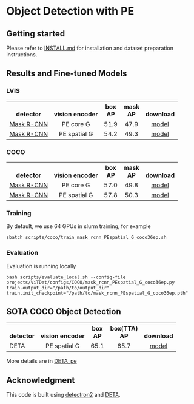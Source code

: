 # Object Detection with PE

## Getting started

Please refer to [INSTALL.md](INSTALL.md) for installation and dataset preparation instructions.

## Results and Fine-tuned Models


### LVIS

<table><tbody>
<!-- START TABLE -->
<!-- TABLE HEADER -->
<th valign="bottom">detector</th>
<th valign="bottom">vision encoder</th>
<th valign="bottom">box<br/>AP</th>
<th valign="bottom">mask<br/>AP</th>
<th valign="bottom">download</th>
<!-- TABLE BODY -->
<!-- ROW: mask_rcnn_PEcore_G_lvis75ep -->
 <tr><td align="left"><a href="projects/ViTDet/configs/LVIS/mask_rcnn_PEcore_G_lvis75ep.py">Mask R-CNN</a></td>
<td align="center">PE core G</td>
<td align="center">51.9</td>
<td align="center">47.9</td>
<td align="center"><a href="https://huggingface.co/facebook/PE-Detection/resolve/main/mask_rcnn_PEcore_G_lvis75ep.pth">model</a></td>
</tr>
<!-- ROW: mask_rcnn_PEspatial_G_lvis75ep -->
 <tr><td align="left"><a href="projects/ViTDet/configs/LVIS/mask_rcnn_PEspatial_G_lvis75ep.py">Mask R-CNN</a></td>
<td align="center">PE spatial G</td>
<td align="center">54.2</td>
<td align="center">49.3</td>
<td align="center"><a href="https://huggingface.co/facebook/PE-Detection/resolve/main/mask_rcnn_PEspatial_G_lvis75ep.pth">model</a></td>
</tr>
</tbody></table>


### COCO

<table><tbody>
<!-- START TABLE -->
<!-- TABLE HEADER -->
<th valign="bottom">detector</th>
<th valign="bottom">vision encoder</th>
<th valign="bottom">box<br/>AP</th>
<th valign="bottom">mask<br/>AP</th>
<th valign="bottom">download</th>
<!-- TABLE BODY -->
<!-- ROW: mask_rcnn_PEcore_G_coco75ep -->
 <tr><td align="left"><a href="projects/ViTDet/configs/COCO/mask_rcnn_PEcore_G_coco75ep.py">Mask R-CNN</a></td>
<td align="center">PE core G</td>
<td align="center">57.0</td>
<td align="center">49.8</td>
<td align="center"><a href="https://huggingface.co/facebook/PE-Detection/resolve/main/mask_rcnn_PEcore_G_coco75ep.pth">model</a></td>
</tr>
<!-- ROW: mask_rcnn_PEspatial_G_coco36ep -->
 <tr><td align="left"><a href="projects/ViTDet/configs/COCO/mask_rcnn_PEspatial_G_coco36ep.py">Mask R-CNN</a></td>
<td align="center">PE spatial G</td>
<td align="center">57.8</td>
<td align="center">50.3</td>
<td align="center"><a href="https://huggingface.co/facebook/PE-Detection/resolve/main/mask_rcnn_PEspatial_G_coco36ep.pth">model</a></td>
</tr>
</tbody></table>


### Training
By default, we use 64 GPUs in slurm training, for example

```
sbatch scripts/coco/train_mask_rcnn_PEspatial_G_coco36ep.sh
```

### Evaluation
Evaluation is running locally
```
bash scripts/evaluate_local.sh --config-file projects/ViTDet/configs/COCO/mask_rcnn_PEspatial_G_coco36ep.py train.output_dir="/path/to/output_dir" train.init_checkpoint="/path/to/mask_rcnn_PEspatial_G_coco36ep.pth"
```


## SOTA COCO Object Detection

<table><tbody>
<!-- START TABLE -->
<!-- TABLE HEADER -->
<th valign="bottom">detector</th>
<th valign="bottom">vision encoder</th>
<th valign="bottom">box<br/>AP</th>
<th valign="bottom">box(TTA)<br/>AP</th>
<th valign="bottom">download</th>
<!-- TABLE BODY -->
<!-- ROW: DETA -->
 <tr><td align="left">DETA</td>
<td align="center">PE spatial G</td>
<td align="center"> 65.1 </td>
<td align="center"> 65.7 </td>
<td align="center"><a href="https://huggingface.co/facebook/PE-Detection/resolve/main/deta_coco.pth">model</a></td>
</tr>
</tbody></table>

More details are in [DETA_pe](DETA_pe)


## Acknowledgment

This code is built using [detectron2](https://github.com/facebookresearch/detectron2) and [DETA](https://github.com/jozhang97/DETA).
